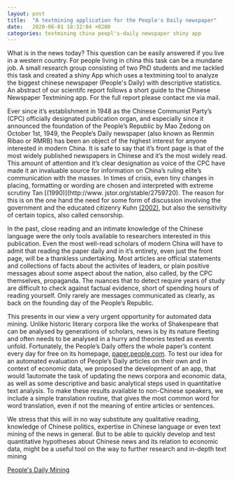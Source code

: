 ```yaml
---
layout: post
title:  "A textmining application for the People's Daily newspaper"
date:   2020-06-01 18:32:04 +0200
categories: textmining china peopl's-daily newspaper shiny app
---
```

What is in the news today? This question can be easily answered if you live in a western country. For people living in china this task can be a mundane job. A small research group consisting of two PhD students and me tackled this task and created a shiny App which uses a textmining tool to analyze the biggest chinese newspaper (People's Daily) with descriptive statistics. An abstract of our scientifc report follows a short guide to the Chinese Newspaper Textmining app. For the full report please contact me via mail.

Ever since it’s establishment in 1948 as the Chinese Communist Party’s (CPC) officially
designated publication organ, and especially since it announced the foundation of the
People’s Republic by Mao Zedong on October 1st, 1949, the People’s Daily newspaper
(also known as Renmin Ribao or RMRB) has been an object of the highest interest
for anyone interested in modern China. It is safe to say that it’s front page is that
of the most widely published newspapers in Chinese and it’s the most widely read.
This amount of attention and it’s clear designation as voice of the CPC have made
it an invaluable source for information on China’s ruling elite’s communication with
the masses. In times of crisis, even tiny changes in placing, formatting or wording are
chosen and interpreted with extreme scrutiny Tan [(1990)](http://www.
jstor.org/stable/2759720). The reason for this is on
the one hand the need for some form of discussion involving the government and the
educated citizenry Kuhn [(2002)](https://www.sup.org/books/title/?id=1845), but also the sensitivity of certain topics, also called
censorship.

In the past, close reading and an intimate knowledge of the Chinese language were
the only tools available to researchers interested in this publication. Even the most
well-read scholars of modern China will have to admit that reading the paper daily
and in it’s entirety, even just the front page, will be a thankless undertaking. Most
articles are official statements and collections of facts about the activites of leaders,
or plain positive messages about some aspect about the nation, also called, by the
CPC themselves, propaganda. The nuances that to detect require years of study are
difficult to check against factual evidence, short of spending hours of reading yourself.
Only rarely are messages communicated as clearly, as back on the founding day of the
People’s Republic.

This presents in our view a very urgent opportunity for automated data mining.
Unlike historic literary corpora like the works of Shakespeare that can be analysed by
generations of scholars, news is by its nature fleeting and often needs to be analysed in
a hurry and theories tested as events unfold. Fortunately, the People’s Daily offers the
whole paper’s content every day for free on its homepage, [paper.people.com](paper.people.com).
To test our idea for an automated evaluation of People’s Daily articles on their own
and in context of economic data, we proposed the development of an app, that would
1automate the task of updating the news corpora and economic data, as well as some
descriptive and basic analytical steps used in quantitative text analysis. To make these
results available to non-Chinese speakers, we include a simple translation routine, that
gives the most common word for word translation, even if not the meaning of entire
articles or sentences.

We stress that this will in no way substitute any qualitative reading, knowledge of
Chinese politics, expertise in Chinese language or even text mining of the news in
general. But to be able to quickly develop and test quantitative hypotheses about
Chinese news and its relation to economic data, might be a useful tool on the way to
further research and in-depth text mining

[People's Daily Mining](https://ds-blog.shinyapps.io/Chinese_Newspaper_Textmining/)

